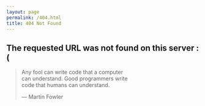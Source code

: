 ```yaml
---
layout: page
permalink: /404.html
title: 404 Not Found
---
```


## The requested URL was not found on this server :(

> Any fool can write code that a computer<br>
> can understand. Good programmers write<br>
> code that humans can understand.<br>
>
> &mdash; Martin Fowler
